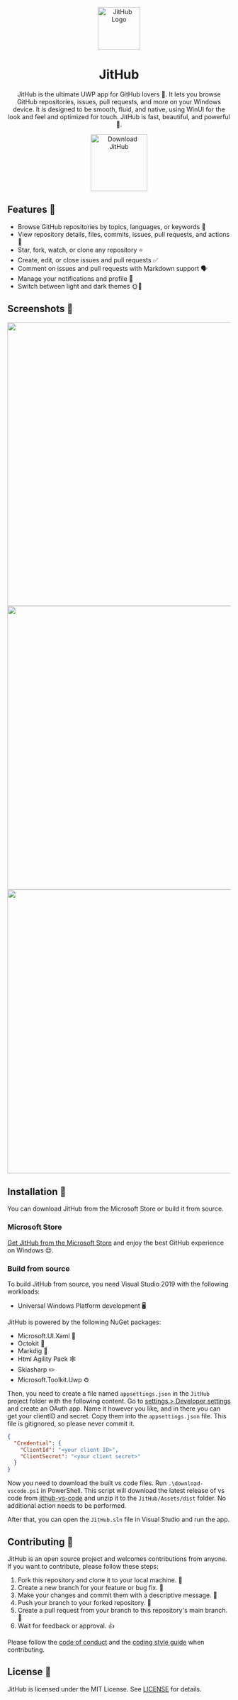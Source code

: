 <p align="center">
  <span><img src="JitHub/Assets/JitHubLogo.png" alt="JitHub Logo" width="96" height="96">
  <h1 align="center">JitHub</h1></span>
</p>



<p align="center">
  JitHub is the ultimate UWP app for GitHub lovers 💖. It lets you browse GitHub repositories, issues, pull requests, and more on your Windows device. It is designed to be smooth, fluid, and native, using WinUI for the look and feel and optimized for touch. JitHub is fast, beautiful, and powerful 💪.
</p>

<p align="center">
  <a href="https://apps.microsoft.com/store/detail/jithub/9MXRBJBB552V">
   <img src="https://get.microsoft.com/images/en-us%20dark.svg" alt="Download JitHub" width="128"/>
</a>
</p>

## Features 🎁

- Browse GitHub repositories by topics, languages, or keywords 🔎
- View repository details, files, commits, issues, pull requests, and actions 📝
- Star, fork, watch, or clone any repository ⭐
- Create, edit, or close issues and pull requests ✅
- Comment on issues and pull requests with Markdown support 🗣️
- Manage your notifications and profile 🔔
- Switch between light and dark themes 🌞🌙

## Screenshots 📸

<img src="https://github.com/nerocui/JitHubV2/blob/main/ScreenShots/screenshot1.png" width="640"/>
<img src="https://github.com/nerocui/JitHubV2/blob/main/ScreenShots/screenshot2.png" width="640"/>
<img src="https://github.com/nerocui/JitHubV2/blob/main/ScreenShots/screenshot3.png" width="640"/>

## Installation 💾

You can download JitHub from the Microsoft Store or build it from source.

### Microsoft Store

[Get JitHub from the Microsoft Store](https://apps.microsoft.com/store/detail/jithub/9MXRBJBB552V) and enjoy the best GitHub experience on Windows 😍.

### Build from source

To build JitHub from source, you need Visual Studio 2019 with the following workloads:

- Universal Windows Platform development 🖥️

JitHub is powered by the following NuGet packages:

- Microsoft.UI.Xaml 🎨
- Octokit 🐙
- Markdig 📑
- Html Agility Pack 🕸️
- Skiasharp ✏️
- Microsoft.Toolkit.Uwp ⚙️

Then, you need to create a file named `appsettings.json` in the `JitHub` project folder with the following content. Go to [settings > Developer settings](https://github.com/settings/developers) and create an OAuth app. Name it however you like, and in there you can get your clientID and secret. Copy them into the `appsettings.json` file. This file is gitignored, so please never commit it.
```json
{
  "Credential": {
    "ClientId": "<your client ID>",
    "ClientSecret": "<your client secret>"
  }
}
```

Now you need to download the built vs code files. Run `.\download-vscode.ps1` in PowerShell. This script will download the latest release of vs code from [jithub-vs-code](https://github.com/nerocui/jithub-vs-code) and unzip it to the `JitHub/Assets/dist` folder. No additional action needs to be performed.

After that, you can open the `JitHub.sln` file in Visual Studio and run the app.

## Contributing 🙌

JitHub is an open source project and welcomes contributions from anyone. If you want to contribute, please follow these steps:

1. Fork this repository and clone it to your local machine. 🍴
2. Create a new branch for your feature or bug fix. 🌿
3. Make your changes and commit them with a descriptive message. 💬
4. Push your branch to your forked repository. 🚀
5. Create a pull request from your branch to this repository's main branch. 🙏
6. Wait for feedback or approval. 👍

Please follow the [code of conduct](CODE_OF_CONDUCT.md) and the [coding style guide](CODING_STYLE.md) when contributing.

## License 📄

JitHub is licensed under the MIT License. See [LICENSE](LICENSE) for details.
